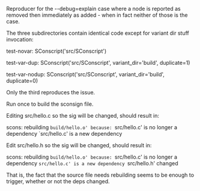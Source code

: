 Reproducer for the --debug=explain case where
a node is reported as removed then immediately
as added - when in fact neither of those is the case.

The three subdirectories contain identical code except
for variant dir stuff invocation:

test-novar:
    SConscript('src/SConscript')

test-var-dup:
    SConscript('src/SConscript', variant_dir='build', duplicate=1)

test-var-nodup:
    SConscript('src/SConscript', variant_dir='build', duplicate=0)

Only the third reproduces the issue.

Run once to build the sconsign file.

Editing src/hello.c so the sig will be changed, should result in:

scons: rebuilding `build/hello.o' because:
           `src/hello.c' is no longer a dependency
           `src/hello.c' is a new dependency

Edit src/hello.h so the sig will be changed, should result in:

scons: rebuilding `build/hello.o' because:
           `src/hello.c' is no longer a dependency
           `src/hello.c' is a new dependency
           `src/hello.h' changed

That is, the fact that the source file needs rebuilding seems to be
enough to trigger, whether or not the deps changed.


